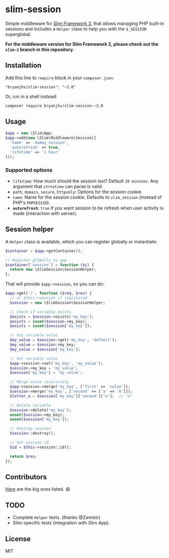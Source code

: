 # slim-session

Simple middleware for [Slim Framework 3][slim], that allows managing PHP
built-in sessions and includes a `Helper` class to help you with the `$_SESSION`
superglobal.

**For the middleware version for Slim Framework 2, please check out the `slim-2`
branch in this repository.**


## Installation

Add this line to `require` block in your `composer.json`:

```
"bryanjhv/slim-session": "~3.0"
```

Or, run in a shell instead:

```sh
composer require bryanjhv/slim-session:~3.0
```


## Usage

```php
$app = new \Slim\App;
$app->add(new \Slim\Middleware\Session([
  'name' => 'dummy_session',
  'autorefresh' => true,
  'lifetime' => '1 hour'
]));
```


### Supported options

* `lifetime`: How much should the session last? Default `20 minutes`. Any
  argument that `strtotime` can parse is valid.
* `path`, `domain`, `secure`, `httponly`: Options for the session cookie.
* `name`: Name for the session cookie. Defaults to `slim_session` (instead of
  PHP's `PHPSESSID`).
* **`autorefresh`**: `true` if you want session to be refresh when user activity
  is made (interaction with server).


## Session helper

A `Helper` class is available, which you can register globally or instantiate:

```php
$container = $app->getContainer();

// Register globally to app
$container['session'] = function ($c) {
  return new \SlimSession\SessionHelper;
};
```

That will provide `$app->session`, so you can do:

```php
$app->get('/', function ($req, $res) {
  // or $this->session if registered
  $session = new \SlimSession\SessionHelper;

  // Check if variable exists
  $exists = $session->exists('my_key');
  $exists = isset($session->my_key);
  $exists = isset($session['my_key']);

  // Get variable value
  $my_value = $session->get('my_key', 'default');
  $my_value = $session->my_key;
  $my_value = $session['my_key'];

  // Set variable value
  $app->session->set('my_key', 'my_value');
  $session->my_key = 'my_value';
  $session['my_key'] = 'my_value';

  // Merge value recursively
  $app->session->merge('my_key', ['first' => 'value']);
  $session->merge('my_key', ['second' => ['a' => 'A']]);
  $letter_a = $session['my_key']['second']['a'];  // "A"

  // Delete variable
  $session->delete('my_key');
  unset($session->my_key);
  unset($session['my_key']);

  // Destroy session
  $session::destroy();

  // Get session id
  $id = $this->session::id();

  return $res;
});
```


## Contributors

[Here][contributors] are the big ones listed. :smile:


## TODO

- Complete `Helper` tests. (thanks @Zemistr)
- Slim-specific tests (integration with Slim App).


## License

MIT


[slim]: https://www.slimframework.com
[contributors]: https://github.com/bryanjhv/slim-session/graphs/contributors
